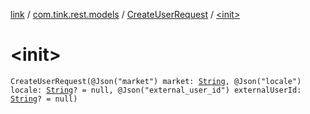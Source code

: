 [link](../../index.md) / [com.tink.rest.models](../index.md) / [CreateUserRequest](index.md) / [&lt;init&gt;](./-init-.md)

# &lt;init&gt;

`CreateUserRequest(@Json("market") market: `[`String`](https://kotlinlang.org/api/latest/jvm/stdlib/kotlin/-string/index.html)`, @Json("locale") locale: `[`String`](https://kotlinlang.org/api/latest/jvm/stdlib/kotlin/-string/index.html)`? = null, @Json("external_user_id") externalUserId: `[`String`](https://kotlinlang.org/api/latest/jvm/stdlib/kotlin/-string/index.html)`? = null)`